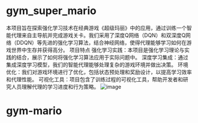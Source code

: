 # gym_super_mario
本项目旨在探索强化学习技术在经典游戏《超级玛丽》中的应用，通过训练一个智能代理来自主导航并完成游戏关卡。我们采用了深度Q网络（DQN）和双深度Q网络（DDQN）等先进的强化学习算法，结合神经网络，使得代理能够学习如何在游戏世界中生存并获得高分。  项目特点 强化学习实践：本项目是强化学习理论与实践的结合，展示了如何将强化学习算法应用于实际问题中。 深度学习集成：通过集成深度学习模型，我们的智能代理能够处理复杂的游戏环境并做出决策。 环境优化：我们对游戏环境进行了优化，包括状态预处理和奖励设计，以提高学习效率和代理性能。 可视化工具：项目包含了训练过程的可视化工具，帮助开发者和研究人员理解代理的学习进度和行为策略。
![image](https://github.com/Hjananggch/gym_super_mario/assets/152383356/5c78cc6f-53f4-4375-bfd6-3ae36b949569)

# gym-mario
